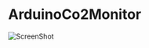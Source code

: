 # ArduinoCo2Monitor

![ScreenShot](https://raw.github.com/avallac/ArduinoCo2Monitor/master/photos/main.jpg)